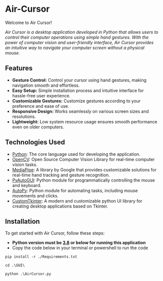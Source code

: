 # Air-Cursor

Welcome to Air Cursor!

*Air Cursor is a desktop application developed in Python that allows users to control their computer operations using simple hand gestures. With the power of computer vision and user-friendly interface, Air Cursor provides an intuitive way to navigate your computer screen without a physical mouse.*

## Features

- **Gesture Control:** Control your cursor using hand gestures, making navigation smooth and effortless.
- **Easy Setup:** Simple installation process and intuitive interface for hassle-free user experience.
- **Customizable Gestures:** Customize gestures according to your preference and ease of use.
- **Responsive Design:** Works seamlessly on various screen sizes and resolutions.
- **Lightweight:** Low system resource usage ensures smooth performance even on older computers.


## Technologies Used

- [Python](https://www.python.org/): The core language used for developing the application.
- [OpenCV](https://opencv.org/): Open Source Computer Vision Library for real-time computer vision tasks.
- [MediaPipe](https://mediapipe.dev/): A library by Google that provides customizable solutions for real-time hand tracking and gesture recognition.
- [PyAutoGUI](https://pyautogui.readthedocs.io/): Python module for programmatically controlling the mouse and keyboard.
- [AutoPy](https://github.com/msanders/autopy): Python module for automating tasks, including mouse movements and clicks.
- [CustomTkinter](https://customtkinter.tomschimansky.com/): A modern and customizable python UI library for creating desktop applications based on Tkinter.


## Installation

To get started with Air Cursor, follow these steps:
- **Python version must be [3.8](https://www.python.org/downloads/release/python-3810/) or below for running this application**
- Copy the code below in your terminal or powershell to run the code
```
pip install -r ./Requirements.txt

cd .\GUI\

python .\AirCursor.py
```